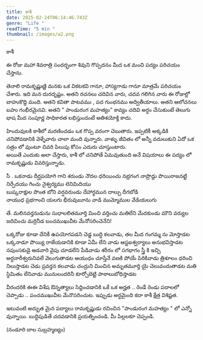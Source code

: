 ```yaml
---
title: కాశీ
date: 2025-02-24T06:14:46.743Z
genre: "Life "
readTime: "5 min "
thumbnail: /images/a2.png
---
```

కాశీ 

ఈ రోజు మహా  శివరాత్రి సందర్భంగా శివుని గొప్పదనం  మీద ఒక మంచి  పద్యం పరిచయం చేస్తాను. 

తెనాలి రామకృష్ణుణ్ణి  మనకు  ఒక వికటకవి గానూ, హాస్యగాడు గానూ మాత్రమే  పరిచయం చేశారు. ఇది మన దురదృష్టం. అతని రచనలు చదివిన వారు, చదవ గలిగిన వారు ఈ రోజుల్లో  బాహుకొద్ది మంది. అతని కవితా పాటవము , పద గుంభనము అద్వితీయాలు. అతని ఆలోచనలు బహు గంభీరమైనవి. అతని " పాండురంగ మహత్యం" కావ్యం చదివి అర్ధం చేసుకుంటే తెలుగు భాష మీద సంపూర్ణ సాధికారత లభిస్తుందంటే అతిశయోక్తి కాదు. 

హిందువులకి  కాశీలో మరణించడం ఒక గొప్ప వరంగా చెబుతారు. ఇప్పటికీ అక్కడికి చనిపోవడానికి వెళ్ళేవారు చాలా మంది వున్నారు. వాళ్ళు జీవితం లో అన్నీ వదులుకుని ఏదో ఒక సత్రం లో వుంటూ చివరి పిలుపు కోసం ఎదురు చూస్తుంటారు.\
అయితే ఎందుకు అలా చేస్తారు, కాశీ లో చనిపోతే ఏమవుతుంది అనే విషయాలు ఈ పద్యం లో  రామకృష్ణుడు వివరిస్తున్నాడు. 

సీ .  ఒకనాడు దీర్ఘపయోగి గాని శరుండు  నౌదల ధరియించు నభ్రగంగ
     నాప్రొద్దు పొయిరాజనట్టి నిర్పేదయు  గించు నైశ్వర్యము లెనిమిదియు\
     బుష్కరాక్షుల పొంత బోని వర్షవరుండు దేహార్థమున దాల్చు దీగబోడి\
     నాయుధ ప్రభగాంచి యలగు భీరువుబూను  వాడి ముమ్మోముల వేడియలుగు

తే. మలినవర్తనుడును సుధాలలితమూర్తి 
    మించి వర్తించు మతిలేని మేదకుండు 
    మౌని వర్యుల జదివించు మర్రినీడ 
    బంచముఖువీట మేనోసరించెనేని!

ఒక్కరోజు కూడా దేనికీ ఉపయోగపడని చెడ్డ బుద్ధి కలవాడు, తల మీద గంగమ్మ ను మోస్తాడట 
ఒక్కనాడూ పొయ్యి రాజేయడానికి కూడా ఏమీ లేని వాడు ఆస్టఐశ్వర్యాలు అనుభవిస్తాడట 
నపుంసకుడై ఆడవారి వైపు చూడలేని పేడివాడు శరీరం లో సగభాగం స్త్రీ కి ఇచ్చి అర్ధనారీశ్వరునివలే వెలుగుతాడట 
ఆయుధం చూస్తేనే వణకి పోయే పిరికివాడు  త్రిశూలం ధరించి నిలుస్తాడట 
చెడు ప్రవర్తన కలవాడు చంద్రుని మించిన అమృతమూర్తి యై  చెలువందుతాడట 
మతి స్థిమితం లేనివాడు మునులందరినీ కూర్చోబెట్టి పాఠాలుబోధిస్తాడట

వీరందరికి ఈఈ విశేష ఔన్నత్యాలు సిద్దించడానికి ఒకే ఒక అర్హత  .. రెండే  రెండు పదాలలో చెప్పాడు .. పంచముఖువీట మేనొసరించుట. 
ఇప్పుడు అర్ధమైంది కదా కాశీ క్షేత్ర విశిష్టత. 

ఇటువంటి అద్భుత మైన పద్యాలు రామకృష్ణుడు రచించిన "పాండురంగ  మహత్యం " లో ఎన్నో వున్నాయి. బుద్ధిపుడితే చదవడానికి ప్రయత్నించండి. మీ పిల్లలకూ చెప్పండి. 

(నండూరి బాల సుబ్రహ్మణ్యం)